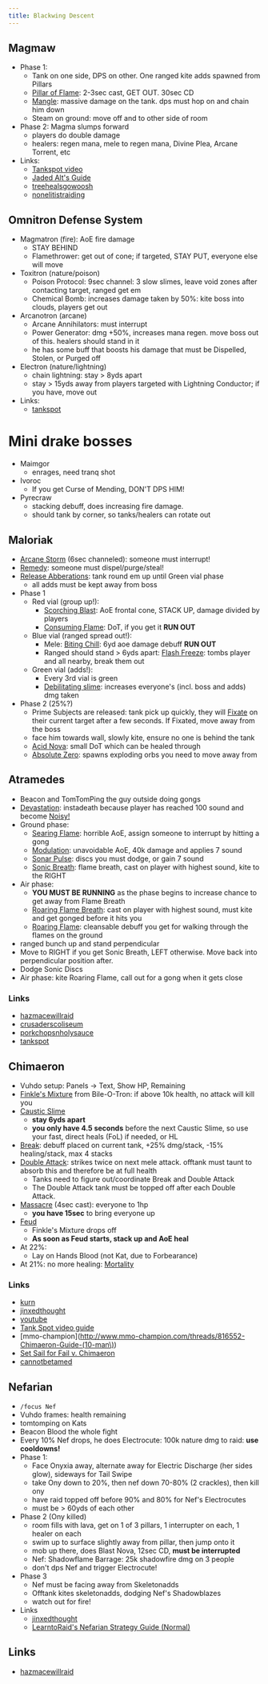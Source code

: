 ```yaml
---
title: Blackwing Descent
---
```


## Magmaw
  * Phase 1:
    * Tank on one side, DPS on other. One ranged kite adds spawned from Pillars
    * [Pillar of Flame](http://www.wowhead.com/spell=78006): 2-3sec cast, GET OUT. 30sec CD
    * [Mangle](http://www.wowhead.com/spell=89773): massive damage on the tank. dps must hop on and chain him down
    * Steam on ground: move off and to other side of room
  * Phase 2: Magma slumps forward
    * players do double damage
    * healers: regen mana, mele to regen mana, Divine Plea, Arcane Torrent, etc
  * Links:
    * [Tankspot video](http://www.tankspot.com/showthread.php?72554-Magmaw)
    * [Jaded Alt's Guide](http://www.jadedalt.com/2011/01/13/magmaw-normal-10-man/)
    * [treehealsgowoosh](http://treehealsgowoosh.wordpress.com/2011/01/13/healing-tips-for-magmaw/)
    * [nonelitistraiding](http://nonelitistraiding.blogspot.com/2011/02/magmaw-10.html)


## Omnitron Defense System
  * Magmatron (fire): AoE fire damage
    * STAY BEHIND
    * Flamethrower: get out of cone; if targeted, STAY PUT, everyone else will move
  * Toxitron (nature/poison)
    * Poison Protocol: 9sec channel: 3 slow slimes, leave void zones after contacting target, ranged get em
    * Chemical Bomb: increases damage taken by 50%: kite boss into clouds, players get out
  * Arcanotron (arcane)
    * Arcane Annihilators: must interrupt
    * Power Generator: dmg +50%, increases mana regen.  move boss out of this.  healers should stand in it
    * he has some buff that boosts his damage that must be Dispelled, Stolen, or Purged off
  * Electron (nature/lightning)
    * chain lightning: stay > 8yds apart
    * stay > 15yds away from players targeted with Lightning Conductor; if you have, move out
  * Links:
    * [tankspot](http://www.tankspot.com/showthread.php?72548-Omnitron-Defense-System)

# Mini drake bosses
  * Maimgor
    * enrages, need tranq shot
  * Ivoroc
    * If you get Curse of Mending, DON'T DPS HIM!
  * Pyrecraw
    * stacking debuff, does increasing fire damage.
    * should tank by corner, so tanks/healers can rotate out

## Maloriak
  * [Arcane Storm](http://www.wowhead.com/spell=77896) (6sec channeled): someone must interrupt!
  * [Remedy](http://www.wowhead.com/spell=92967): someone must dispel/purge/steal!
  * [Release Abberations](http://www.wowhead.com/spell=77569): tank round em up until Green vial phase
    * all adds must be kept away from boss
  * Phase 1
    * Red vial (group up!): 
      * [Scorching Blast](http://www.wowhead.com/spell=77679): AoE frontal cone, STACK UP, damage divided by players
      * [Consuming Flame](http://www.wowhead.com/spell=77786): DoT, if you get it **RUN OUT**
    * Blue vial (ranged spread out!):
      * Mele: [Biting Chill](http://www.wowhead.com/spell=77760): 6yd aoe damage debuff **RUN OUT**
      * Ranged should stand > 6yds apart: [Flash Freeze](http://www.wowhead.com/spell=92980): tombs player and all nearby, break them out
    * Green vial (adds!):
      * Every 3rd vial is green
      * [Debilitating slime](http://www.wowhead.com/spell=92910): increases everyone's (incl. boss and adds) dmg taken
  * Phase 2 (25%?)
    * Prime Subjects are released: tank pick up quickly, they will [Fixate](http://www.wowhead.com/spell=78617) on their current target after a few seconds. If Fixated, move away from the boss
    * face him towards wall, slowly kite, ensure no one is behind the tank
    * [Acid Nova](http://www.wowhead.com/spell=78225): small DoT which can be healed through
    * [Absolute Zero](http://www.wowhead.com/spell=78223): spawns exploding orbs you need to move away from

## Atramedes
  * Beacon and TomTomPing the guy outside doing gongs
  * [Devastation](http://www.wowhead.com/spell=78868): instadeath because player has reached 100 sound and become [Noisy!](http://www.wowhead.com/spell=78897)
  * Ground phase:
    * [Searing Flame](http://www.wowhead.com/spell=77840): horrible AoE, assign someone to interrupt by hitting a gong
    * [Modulation](http://www.wowhead.com/spell=77612): unavoidable AoE, 40k damage and applies 7 sound
    * [Sonar Pulse](http://www.wowhead.com/spell=77672): discs you must dodge, or gain 7 sound
    * [Sonic Breath](http://www.wowhead.com/spell=78100): flame breath, cast on player with highest sound, kite to the RIGHT
  * Air phase:
    * **YOU MUST BE RUNNING** as the phase begins to increase chance to get away from Flame Breath
    * [Roaring Flame Breath](http://www.wowhead.com/spell=78353): cast on player with highest sound, must kite and get gonged before it hits you
    * [Roaring Flame](http://www.wowhead.com/spell=78023): cleansable debuff you get for walking through the flames on the ground
  * ranged bunch up and stand perpendicular
  * Move to RIGHT if you get Sonic Breath, LEFT otherwise. Move back into perpendicular position after.
  * Dodge Sonic Discs
  * Air phase: kite Roaring Flame, call out for a gong when it gets close

### Links
  * [hazmacewillraid](http://www.hazmacewillraid.com/wp-content/uploads/2011/02/Atramedes-and-the-Sonic-Breath-of-Doom.swf)
  * [crusaderscoliseum](http://www.crusaderscoliseum.com/cataclysm-boss-tactics/blackwing-decent-tactics/atramedes-tactics)
  * [porkchopsnholysauce](http://porkchopsnholysauce.wordpress.com/2011/03/02/the-big-blind/)
  * [tankspot](http://www.tankspot.com/showthread.php?72723-Atramedes)

## Chimaeron
  * Vuhdo setup: Panels -> Text, Show HP, Remaining
  * [Finkle's Mixture](http://www.wowhead.com/spell=82705) from Bile-O-Tron: if above 10k health, no attack will kill you
  * [Caustic Slime](http://www.wowhead.com/spell=82935)
    * **stay 6yds apart**
    * **you only have 4.5 seconds** before the next Caustic Slime, so use your fast, direct heals (FoL) if needed, or HL
  * [Break](http://www.wowhead.com/?spell=82881): debuff placed on current tank, +25% dmg/stack, -15% healing/stack, max 4 stacks
  * [Double Attack](http://www.wowhead.com/?spell=88826): strikes twice on next mele attack. offtank must taunt to absorb this and therefore be at full health 
    * Tanks need to figure out/coordinate Break and Double Attack
    * The Double Attack tank must be topped off after each Double Attack.
  * [Massacre](http://www.wowhead.com/spell=82848) (4sec cast): everyone to 1hp
    * **you have 15sec** to bring everyone up
  * [Feud](http://www.wowhead.com/spell=88872)
    * Finkle's Mixture drops off
    * **As soon as Feud starts, stack up and AoE heal**
  * At 22%:
    * Lay on Hands Blood (not Kat, due to Forbearance)
  * At 21%: no more healing: [Mortality](http://www.wowhead.com/spell=82890)

### Links
* [kurn](http://kurn.apotheosis-now.com/?p=1644)
* [jinxedthought](http://jinxedthought.blogspot.com/2011/01/chimaeron-25-man.html)
* [youtube](http://www.youtube.com/watch?v=MPqz0RnL_YU&feature=player_embedded)
* [Tank Spot video guide](http://www.youtube.com/watch?v=eLa57ES3py8&feature=related)
* [mmo-champion](http://www.mmo-champion.com/threads/816552-Chimaeron-Guide-(10-man\))
* [Set Sail for Fail v. Chimaeron](http://www.youtube.com/watch?v=H6LUNvG8B-o&feature=related)
* [cannotbetamed](http://www.cannotbetamed.com/2011/04/06/chimaeron-all-about-the-timing/)

## Nefarian
  * `/focus Nef`
  * Vuhdo frames: health remaining
  * tomtomping on Kats
  * Beacon Blood the whole fight
  * Every 10% Nef drops, he does Electrocute: 100k nature dmg to raid: **use cooldowns!**
  * Phase 1:
    * Face Onyxia away, alternate away for Electric Discharge (her sides glow), sideways for Tail Swipe
    * take Ony down to 20%, then nef down 70-80% (2 crackles), then kill ony
    * have raid topped off before 90% and 80% for Nef's Electrocutes
    * must be > 60yds of each other
  * Phase 2 (Ony killed)
    * room fills with lava, get on 1 of 3 pillars, 1 interrupter on each, 1 healer on each
    * swim up to surface slightly away from pillar, then jump onto it
    * mob up there, does Blast Nova, 12sec CD, **must be interrupted**
    * Nef: Shadowflame Barrage: 25k shadowfire dmg on 3 people
    * don't dps Nef and trigger Electrocute!
  * Phase 3
    * Nef must be facing away from Skeletonadds
    * Offtank kites skeletonadds, dodging Nef's Shadowblazes
    * watch out for fire!
  * Links
    * [jinxedthought](http://jinxedthought.blogspot.com/2011/02/nefarian-10-man.html)
    * [LearntoRaid's Nefarian Strategy Guide (Normal)](http://www.youtube.com/watch?v=cS9Ykg5Bz6M)

## Links
  * [hazmacewillraid](http://www.hazmacewillraid.com/2011/01/facerolling-212-blackwing-descent-section-1/)
